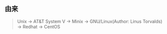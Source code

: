 ## 由来

> Unix -> AT&T System V -> Minix -> GNU/Linux(Author: Linus Torvalds) -> Redhat -> CentOS


## 
